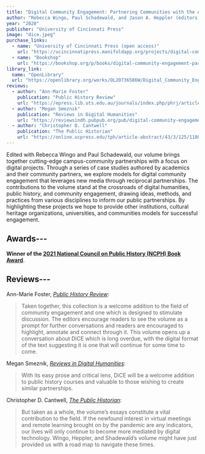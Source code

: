 ```yaml
---
title: "Digital Community Engagement: Partnering Communities with the Academy"
author: "Rebecca Wingo, Paul Schadewald, and Jason A. Heppler (editors)"
year: "2020"
publisher: "University of Cincinnati Press"
image: "dice.jpeg"
purchase_links:
  - name: "University of Cincinnati Press (open access)"
    url: "https://ucincinnatipress.manifoldapp.org/projects/digital-community-engagement"
  - name: "Bookshop"
    url: "https://bookshop.org/p/books/digital-community-engagement-partnering-communities-with-the-academy-rebecca-wingo/13200548?ean=9781947602519"
library_link:
  name: "OpenLibrary"
  url: "https://openlibrary.org/works/OL20736586W/Digital_Community_Engagement?edition=key%3A/books/OL49261538M"
reviews:
  - author: "Ann-Marie Foster"
    publication: "Public History Review"
    url: "https://epress.lib.uts.edu.au/journals/index.php/phrj/article/view/7427/7564"
  - author: "Megan Smeznik"
    publication: "Reviews in Digital Humanities"
    url: "https://reviewsindh.pubpub.org/pub/digital-community-engagement/release/2"
  - author: "Christopher D. Cantwell"
    publication: "The Public Historian"
    url: "https://online.ucpress.edu/tph/article-abstract/43/3/125/118047/Review-Digital-Community-Engagement-Partnering?redirectedFrom=fulltext"
---
```


Edited with Rebecca Wingo and Paul Schadewald, our volume brings together cutting-edge campus-community partnerships with a focus on digital projects. Through a series of case studies authored by academics and their community partners, we explore models for digital community engagement that leverages new media through reciprocal partnerships. The contributions to the volume stand at the crossroads of digital humanities, public history, and community engagement, drawing ideas, methods, and practices from various disciplines to inform our public partnerships. By highlighting these projects we hope to provide other institutions, cultural heritage organizations, universities, and communities models for successful engagement.

## Awards---

**Winner of the [2021 National Council on Public History (NCPH) Book Award](https://ncph.org/about/awards/book-award/)**.

## Reviews--- 

Ann-Marie Foster, *[Public History Review](https://epress.lib.uts.edu.au/journals/index.php/phrj/article/view/7427/7564)*:
> Taken together, this collection is a welcome addition to the field of community engagement and one which is designed to stimulate discussion. The editors encourage readers to see the volume as a prompt for further conversations and readers are encouraged to highlight, annotate and connect through it. This volume opens up a conversation about DiCE which is long overdue, with the digital format of the text suggesting it is one that will continue for some time to come.

Megan Smeznik, *[Reviews in Digital Humanities](https://reviewsindh.pubpub.org/pub/digital-community-engagement/release/2)*:
> With its easy prose and critical lens, DiCE will be a welcome addition to public history courses and valuable to those wishing to create similar partnerships. 

Christopher D. Cantwell, *[The Public Historian](https://online.ucpress.edu/tph/article-abstract/43/3/125/118047/Review-Digital-Community-Engagement-Partnering?redirectedFrom=fulltext)*:
> But taken as a whole, the volume’s essays constitute a vital contribution to the field. If the newfound interest in virtual meetings and remote learning brought on by the pandemic are any indicators, our lives will only continue to become more mediated by digital technology. Wingo, Heppler, and Shadewald’s volume might have just provided us with a road map to navigate these times.
